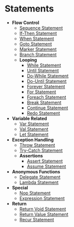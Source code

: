 # Statements

+ **Flow Control**
    + [Sequence Statement](Sequence_Statement.md)
    + [If-Then Statement](If_Then_Statement.md)
    + [When Statement](When_Statement.md)
    + [Goto Statement](Goto_Statement.md)
    + [Marker Statement](Marker_Statement.md)
    + [Branch Statement](Branch_Statement.md)
    + **Looping**
        + [While Statement](While_Statement.md)
        + [Until Statement](Until_Statement.md)
        + [Do-While Statement](Do_While_Statement.md)
        + [Do-Until Statement](Do_Until_Statement.md)
        + [Forever Statement](Forever_Statement.md)
        + [For Statement](For_Statement.md)
        + [Foreach Statement](Foreach_Statement.md)
        + [Break Statement](Break_Statement.md)
        + [Continue Statement](Continue_Statement.md)
        + [Redo Statement](Redo_Statement.md)
+ **Variable Related**
    + [Var Statement](Var_Statement.md)
    + [Val Statement](Val_Statement.md)
    + [Let Statement](Let_Statement.md)
+ **Exception Handling**
    + [Throw Statement](Throw_Statement.md)
    + [Try-Catch Statement](Try_Catch_Statement.md)
    + **Assertions**
        + [Assert Statement](Assert_Statement.md)
        + [Assume Statement](Assume_Statement.md)
+ **Anonymous Functions**
    + [Delegate Statement](Delegate_Statement.md)
    + [Lambda Statement](Lambda_Statement.md)
+ **Special**
    + [Nop Statement](Nop_Statement.md)
    + [Expression Statement](Expression_Statement.md)
+ **Return**
    + [Return Void Statement](Return_Void_Statement.md)
    + [Return Value Statement](Return_Value_Statement.md)
    + [Recur Statement](Recur_Statement.md)
